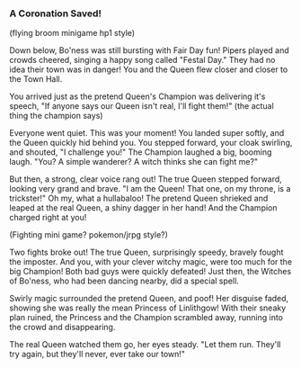 ### A Coronation Saved!

(flying broom minigame hp1 style)

Down below, Bo'ness was still bursting with Fair Day fun! 
Pipers played and crowds cheered, singing a happy song called "Festal Day." 
They had no idea their town was in danger! 
You and the Queen flew closer and closer to the Town Hall.


You arrived just as the pretend Queen's Champion was delivering it's speech, 
"If anyone says our Queen isn't real, I'll fight them!" (the actual thing the champion says)

Everyone went quiet. This was your moment! 
You landed super softly, and the Queen quickly hid behind you. 
You stepped forward, your cloak swirling, and shouted, "I challenge you!"
The Champion laughed a big, booming laugh. "You? A simple wanderer? A witch thinks she can fight me?"


But then, a strong, clear voice rang out! The true Queen stepped forward, 
looking very grand and brave. "I am the Queen! That one, on my throne, is a trickster!"
Oh my, what a hullabaloo! The pretend Queen shrieked and leaped at the real Queen, 
a shiny dagger in her hand! And the Champion charged right at you!

(Fighting mini game? pokemon/jrpg style?)

Two fights broke out! The true Queen, surprisingly speedy, bravely fought the imposter. 
And you, with your clever witchy magic, were too much for the big Champion! 
Both bad guys were quickly defeated! Just then, the Witches of Bo'ness, 
who had been dancing nearby, did a special spell. 

Swirly magic surrounded the pretend Queen, and poof! 
Her disguise faded, showing she was really the mean Princess of Linlithgow!
With their sneaky plan ruined, the Princess and the Champion 
scrambled away, running into the crowd and disappearing. 

The real Queen watched them go, her eyes steady. 
"Let them run. They'll try again, but they'll never, ever take our town!"